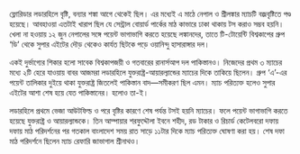 ফ্লোরিডার লডারহিলে বৃষ্টি, বন্যার শঙ্কা আগে থেকেই ছিল। এর মধ্যেই এ মাঠে নেপাল ও শ্রীলঙ্কার ম্যাচটি বজ্রবৃষ্টিতে পণ্ড হয়েছে। আবহাওয়া এতটাই খারাপ ছিল যে সেন্ট্রাল বোয়ার্ড পার্কের মাঠ কাভারে ঢাকা থাকায় টস করাও সম্ভব হয়নি। খেলা না হওয়ায় ১২ জুন নেপালের সঙ্গে পয়েন্ট ভাগাভাগি করতে হয়েছে লঙ্কানদের, তাতে টি-টোয়েন্টি বিশ্বকাপের গ্রুপ ‘ডি’ থেকে সুপার এইটের দৌড় থেকেও কার্যত ছিটকে পড়ে ওয়ানিন্দু হাসারাঙ্গার দল।

একই দুর্ভাগ্যের শিকার হলো সাবেক বিশ্বকাপজয়ী ও গতবারের রানার্সআপ দল পাকিস্তানও। নিজেদের প্রথম ৩ ম্যাচের মধ্যে ২টি হেরে যাওয়ায় বাবর আজমরা লডারহিলে যুক্তরাষ্ট্র-আয়ারল্যান্ডের ম্যাচের দিকে তাকিয়ে ছিলেন। গ্রুপ ‘এ’-এর পয়েন্ট তালিকার দুইয়ে থাকা যুক্তরাষ্ট্র জিতলেই পাকিস্তান বাদ—সমীকরণ ছিল এমন। ম্যাচ পরিত্যক্ত হলেও সুপার এইটের আশা শেষ হয়ে যেত পাকিস্তানের। হলোও তা-ই।

লডারহিলে প্রথমে ভেজা আউটফিল্ড ও পরে বৃষ্টির কারণে শেষ পর্যন্ত টসই হয়নি ম্যাচের। ফলে পয়েন্ট ভাগাভাগি করতে হয়েছে যুক্তরাষ্ট্র ও আয়ারল্যান্ডকে। তিন আম্পায়ার শরফুদ্দৌলা ইবনে শহীদ, রড টাকার ও রিচার্ড কেটেলবরো দফায় দফায় মাঠ পরিদর্শনের পর গতকাল বাংলাদেশ সময় রাত সাড়ে ১১টার দিকে ম্যাচ পরিত্যক্ত ঘোষণা করা হয়। শেষ দফা মাঠ পরিদর্শনে ছিলেন ম্যাচ রেফারি জাভাগাল শ্রীনাথও।
